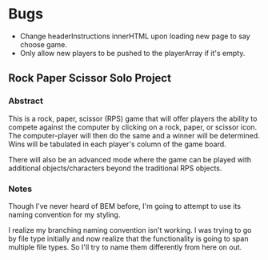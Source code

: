 # Bugs
- Change headerInstructions innerHTML upon loading new page to say choose game.
- Only allow new players to be pushed to the playerArray if it's empty.





## Rock Paper Scissor Solo Project

### Abstract
This is a rock, paper, scissor (RPS) game that will offer players the ability to compete against the computer by clicking on a rock, paper, or scissor icon. The computer-player will then do the same and a winner will be determined. Wins will be tabulated in each player's column of the game board.

There will also be an advanced mode where the game can be played with additional objects/characters beyond the traditional RPS objects.

### Notes 
Though I've never heard of BEM before, I'm going to attempt to use its naming convention for my styling.

I realize my branching naming convention isn't working. I was trying to go by file type initially and now realize that the functionality is going to span multiple file types. So I'll try to name them differently from here on out. 
